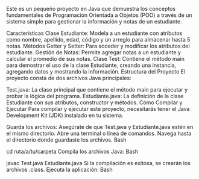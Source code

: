 Este es un pequeño proyecto en Java que demuestra los conceptos fundamentales de Programación Orientada a Objetos (POO) a través de un sistema simple para gestionar la información y notas de un estudiante.

Características
Clase Estudiante: Modela a un estudiante con atributos como nombre, apellido, edad, código y un arreglo para almacenar hasta 5 notas.
Métodos Getter y Setter: Para acceder y modificar los atributos del estudiante.
Gestión de Notas: Permite agregar notas a un estudiante y calcular el promedio de sus notas.
Clase Test: Contiene el método main para demostrar el uso de la clase Estudiante, creando una instancia, agregando datos y mostrando la información.
Estructura del Proyecto
El proyecto consta de dos archivos Java principales:

Test.java: La clase principal que contiene el método main para ejecutar y probar la lógica del programa.
Estudiante.java: La definición de la clase Estudiante con sus atributos, constructor y métodos.
Cómo Compilar y Ejecutar
Para compilar y ejecutar este proyecto, necesitarás tener el Java Development Kit (JDK) instalado en tu sistema.

Guarda los archivos: Asegúrate de que Test.java y Estudiante.java estén en el mismo directorio.
Abre una terminal o línea de comandos.
Navega hasta el directorio donde guardaste los archivos.
Bash

cd ruta/a/tu/carpeta
Compila los archivos Java:
Bash

javac Test.java Estudiante.java
Si la compilación es exitosa, se crearán los archivos .class.
Ejecuta la aplicación:
Bash
